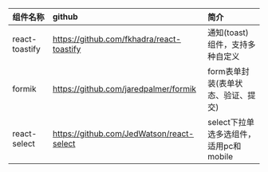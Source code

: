 | 组件名称 | github | 简介 |
|:----------|:-------------|:------|
| react-toastify | https://github.com/fkhadra/react-toastify | 通知(toast)组件，支持多种自定义 |
| formik | https://github.com/jaredpalmer/formik | form表单封装(表单状态、验证、提交) |
| react-select | https://github.com/JedWatson/react-select | select下拉单选多选组件，适用pc和mobile |